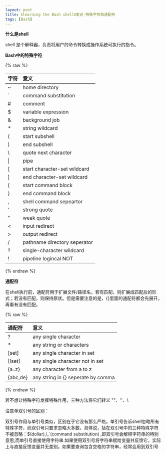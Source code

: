 ```yaml
---
layout: post
title: 《learning the Bash shell》笔记-特殊字符和通配符
tags: [Bash]
---
```


**什么是shell**

shell 是个解释器，负责将用户的命令转换成操作系统可执行的指令。

**Bash中的特殊字符**

{% raw %}

|  字符     |     意义
|:----------|:---------------------
|    ~      |   home directory
|    `      |   command substitution
|    #      |   comment
|    $      |   variable expression
|    &      |   background job
|    *      |   string wildcard
|    (      |   start subshell
|    )      |   end subshell
|    \      |   quote next character
|    \|     |   pipe
|    [      |   start character-set wildcard
|    ]      |   end character-set wildcard
|    {      |   start command block
|    }      |   end command block
|    ,      |   shell command sepeartor
|    '      |   strong quote
|    "      |   weak quote
|    <      |   input redirect
|    >      |   output redirect
|    /      |   pathname directory seperator
|    ?      |   single-character wildcard
|    !      |   pipeline logincal NOT

{% endraw %}

**通配符**

在shell执行前，通配符用于扩展文件/路径名，若有匹配，则扩展成匹配后的形式；若没有匹配，则保持原状。但是需要注意的是，\{\}里面的通配符都会先展开，再看有没有匹配。

{% raw %}

|   通配符  |   意义
|:----------|:------------
|   ?       |   any single character
|   *       |   any string or characters
|   [set]   |   any single character in set
|   [!set]  |   any single character not in set
|   {a..z}  |   any character from a to z
|   {abc,de}|   any string in {} seperate by comma

{% endraw %}

若不想让特殊字符发挥特殊作用，三种方法将它们转义 \"\"、\'\'、\\

注意单双引号的区别：

双引号作用与单引号类似，区别在于它没有那么严格。单引号告诉shell忽略所有特殊字符，而双引号只要求忽略大多数，具体说，括在双引号中的三种特殊字符 不被忽略：$(dollar),\\,\`(command substitution)
,即双引号会解释字符串的特别意思,而单引号直接使用字符串.如果使用双引号将字符串赋给变量并反馈它，实际上与直接反馈变量并无差别。如果要查询包含空格的字符串，经常会用到双引号
